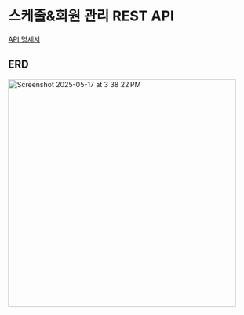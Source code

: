 # 스케줄&회원 관리 REST API
[API 명세서](https://documenter.getpostman.com/view/44667399/2sB2qWGPpF)</br>
## ERD
<img width="464" alt="Screenshot 2025-05-17 at 3 38 22 PM" src="https://github.com/user-attachments/assets/982c764f-6fab-41c7-bf67-789d033c4619" />
